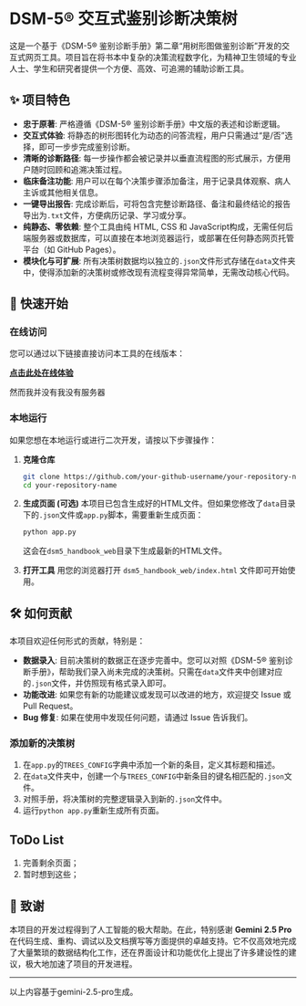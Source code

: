 # DSM-5® 交互式鉴别诊断决策树

 <!-- 请将此处的图片链接替换为您自己的截图链接 -->

这是一个基于《DSM-5® 鉴别诊断手册》第二章“用树形图做鉴别诊断”开发的交互式网页工具。项目旨在将书本中复杂的决策流程数字化，为精神卫生领域的专业人士、学生和研究者提供一个方便、高效、可追溯的辅助诊断工具。

## ✨ 项目特色

*   **忠于原著**: 严格遵循《DSM-5® 鉴别诊断手册》中文版的表述和诊断逻辑。
*   **交互式体验**: 将静态的树形图转化为动态的问答流程，用户只需通过“是/否”选择，即可一步步完成鉴别诊断。
*   **清晰的诊断路径**: 每一步操作都会被记录并以垂直流程图的形式展示，方便用户随时回顾和追溯决策过程。
*   **临床备注功能**: 用户可以在每个决策步骤添加备注，用于记录具体观察、病人主诉或其他相关信息。
*   **一键导出报告**: 完成诊断后，可将包含完整诊断路径、备注和最终结论的报告导出为`.txt`文件，方便病历记录、学习或分享。
*   **纯静态、零依赖**: 整个工具由纯 HTML, CSS 和 JavaScript构成，无需任何后端服务器或数据库，可以直接在本地浏览器运行，或部署在任何静态网页托管平台（如 GitHub Pages）。
*   **模块化与可扩展**: 所有决策树数据均以独立的`.json`文件形式存储在`data`文件夹中，使得添加新的决策树或修改现有流程变得异常简单，无需改动核心代码。

## 🚀 快速开始

### 在线访问

您可以通过以下链接直接访问本工具的在线版本：

[**点击此处在线体验**](whatapity.md)

然而我并没有我没有服务器

### 本地运行

如果您想在本地运行或进行二次开发，请按以下步骤操作：

1.  **克隆仓库**
    ```bash
    git clone https://github.com/your-github-username/your-repository-name.git
    cd your-repository-name
    ```

2.  **生成页面 (可选)**
    本项目已包含生成好的HTML文件。但如果您修改了`data`目录下的`.json`文件或`app.py`脚本，需要重新生成页面：
    ```bash
    python app.py
    ```
    这会在`dsm5_handbook_web`目录下生成最新的HTML文件。

3.  **打开工具**
    用您的浏览器打开 `dsm5_handbook_web/index.html` 文件即可开始使用。

## 🛠️ 如何贡献

本项目欢迎任何形式的贡献，特别是：

*   **数据录入**: 目前决策树的数据正在逐步完善中。您可以对照《DSM-5® 鉴别诊断手册》，帮助我们录入尚未完成的决策树。只需在`data`文件夹中创建对应的`.json`文件，并仿照现有格式录入即可。
*   **功能改进**: 如果您有新的功能建议或发现可以改进的地方，欢迎提交 Issue 或 Pull Request。
*   **Bug 修复**: 如果在使用中发现任何问题，请通过 Issue 告诉我们。

### 添加新的决策树

1.  在`app.py`的`TREES_CONFIG`字典中添加一个新的条目，定义其标题和描述。
2.  在`data`文件夹中，创建一个与`TREES_CONFIG`中新条目的键名相匹配的`.json`文件。
3.  对照手册，将决策树的完整逻辑录入到新的`.json`文件中。
4.  运行`python app.py`重新生成所有页面。

## ToDo List

1. 完善剩余页面；
2. 暂时想到这些；

## 📜 致谢

本项目的开发过程得到了人工智能的极大帮助。在此，特别感谢 **Gemini 2.5 Pro** 在代码生成、重构、调试以及文档撰写等方面提供的卓越支持。它不仅高效地完成了大量繁琐的数据结构化工作，还在界面设计和功能优化上提出了许多建设性的建议，极大地加速了项目的开发进程。

---

以上内容基于gemini-2.5-pro生成。

